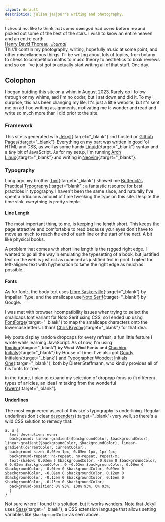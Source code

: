 ```yaml
---
layout: default
description: julian jarjour's writing and photography.
---
```

<div class="epigraph">
I should not like to think that some demigod had come before me and picked out some of the best of the stars. I wish to know an entire heaven and an entire earth.
<footer><a class="epigraphcitation" target=_blank href="https://thoreau.library.ucsb.edu/writings_journals_pdfs/TMS20newTR.pdf">Henry David Thoreau, <em>Journal</em></a></footer>
</div>
This'll contain my photography, writing, hopefully music at some point, and other miscellaneous things. I'll be writing about lots of topics, from botany to chess to competition maths to music theory to aesthetics to book reviews and so on. I've just got to actually start writing all of that stuff. One day.

## Colophon
I began building this site on a whim in August 2023. Rarely do I follow through on my whims, and I'm no coder, but I sat down and did it. To my surprise, this has been changing my life. It's just a little website, but it's sent me on ad-hoc writing assignments, motivating me to wonder and read and write so much more than I did prior to the site.
### Framework
This site is generated with [Jekyll](https://jekyllrb.com/){:target="_blank"} and hosted on [Github Pages](https://pages.github.com/){:target="_blank"}. Everything on my part was written in good 'ol HTML and CSS, as well as some handy [Liquid](https://shopify.github.io/liquid/){:target="_blank"} syntax and a *tiny* bit of JavaScript. As for my setup, I'm running [Arch Linux](https://archlinux.org/){:target="_blank"} and writing in [Neovim](https://neovim.io/){:target="_blank"}.
### Typography
Long ago, my brother [Toni](https://www.tonijarjour.com/){:target="_blank"} showed me [Butterick's Practical Typography](https://practicaltypography.com/){:target="blank"}: a fantastic resource for best practices in typography. I haven't been the same since, and naturally I've spent a ridiculous amount of time tweaking the type on this site. Despite the time sink, everything is pretty simple.
#### Line Length
The most important thing, to me, is keeping line length short. This keeps the page attractive and comfortable to read because your eyes don't have to move as much to reach the end of each line or the start of the next. A bit like physical books.

A problem that comes with short line length is the ragged right edge. I wanted to go all the way in emulating the typesetting of a book, but justified text on the web is just not as nuanced as justified text in print. I opted for left-aligned text with hyphenation to tame the right edge as much as possible..
#### Fonts
As for fonts, the body text uses [Libre Baskerville](https://www.impallari.com/revivals/baskerville/){:target="_blank"} by Impallari Type, and the smallcaps use [Noto Serif](https://fonts.google.com/noto/specimen/Noto+Serif){:target="_blank"} by Google.

I was met with browser incompatibility issues when trying to select the smallcaps font variant for Noto Serif using CSS, so I ended up using [FontForge](https://fontforge.org/en-US/){:target="_blank"} to map the smallcaps characters onto the lowercase letters. I thank [Chris Krycho](https://v4.chriskrycho.com/2015/css-fallback-for-opentype-small-caps.html){:target="_blank"} for that idea.

My posts display random dropcaps for every refresh, a fun little feature I wrote while learning JavaScript. As of now, I'm using [Exotica](https://www.fontsquirrel.com/fonts/exotica){:target="_blank"} by West Wind Fonts and [Cheshire Initials](https://www.dafont.com/cheshire-initials.font){:target="_blank"} by House of Lime. I've also got [Goudy Initialen](https://www.1001fonts.com/goudy-initialen-font.html){:target="_blank"} and [Typographer Woodcut Initials One](https://www.1001fonts.com/typographerwoodcutinitialsone-font.html){:target="_blank"}, both by Dieter Steffmann, who kindly provides all of his fonts for free.

In the future, I plan to expand my selection of dropcap fonts to fit different types of articles, an idea I'm taking from the wonderful [Gwern](https://gwern.net/dropcap#drop-cap-implementation){:target="_blank"}.
#### Underlines
The most engineered aspect of this site's typography is underlining. Regular underlines don't clear [descenders](https://en.wikipedia.org/wiki/Descender){:target="_blank"} very well, so there's a wild CSS solution to remedy that:
```
a, u {
  text-decoration: none;
  background: linear-gradient($backgroundColor, $backgroundColor), linear-gradient($backgroundColor, $backgroundColor), linear-gradient(currentColor, currentColor);
  background-size: 0.05em 1px, 0.05em 1px, 1px 1px;
  background-repeat: no-repeat, no-repeat, repeat-x;
  text-shadow: 0.03em 0 $backgroundColor, -0.03em 0 $backgroundColor, 0 0.03em $backgroundColor, 0 -0.03em $backgroundColor, 0.06em 0 $backgroundColor, -0.06em 0 $backgroundColor, 0.09em 0 $backgroundColor, -0.09em 0 $backgroundColor, 0.12em 0 $backgroundColor, -0.12em 0 $backgroundColor, 0.15em 0 $backgroundColor, -0.15em 0 $backgroundColor;
  background-position: 0% 93%, 100% 93%, 0% 93%;
  }
}
```
Not sure where I found this solution, but it works wonders. Note that Jekyll uses [Sass](https://sass-lang.com/){:target="_blank"}, a CSS extension language that allows setting variables like `$backgroundColor` as seen above.
